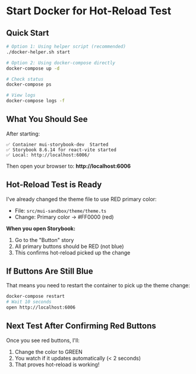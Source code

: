 # Start Docker for Hot-Reload Test

## Quick Start

```bash
# Option 1: Using helper script (recommended)
./docker-helper.sh start

# Option 2: Using docker-compose directly
docker-compose up -d

# Check status
docker-compose ps

# View logs
docker-compose logs -f
```

## What You Should See

After starting:
```
✅ Container mui-storybook-dev  Started
✅ Storybook 8.6.14 for react-vite started
✅ Local: http://localhost:6006/
```

Then open your browser to: **http://localhost:6006**

## Hot-Reload Test is Ready

I've already changed the theme file to use RED primary color:
- File: `src/mui-sandbox/theme/theme.ts`
- Change: Primary color → #FF0000 (red)

**When you open Storybook:**
1. Go to the "Button" story
2. All primary buttons should be RED (not blue)
3. This confirms hot-reload picked up the change

## If Buttons Are Still Blue

That means you need to restart the container to pick up the theme change:
```bash
docker-compose restart
# Wait 10 seconds
open http://localhost:6006
```

## Next Test After Confirming Red Buttons

Once you see red buttons, I'll:
1. Change the color to GREEN
2. You watch if it updates automatically (< 2 seconds)
3. That proves hot-reload is working!
